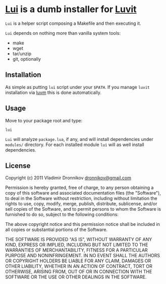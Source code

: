 [Lui](https://github.com/luvit/lui) is a dumb installer for [Luvit](https://github.com/luvit/luvit)
===

`Lui` is a helper script composing a Makefile and then executing it.

`Lui` depends on nothing more than vanilla system tools:

 - make
 - wget
 - tar/unzip
 - git, optionally

Installation
-----

As simple as putting `lui` script under your `$PATH`. If you manage `luvit` installation via [luvm](https://github.com/luvit/luvm) this is done automatically.

Usage
-----

Move to your package root and type:

    lui

`Lui` will analyze `package.lua`, if any, and will install dependencies under `modules/` directory. For each installed module `lui` will as well install dependencies.

License
-------

Copyright (c) 2011 Vladimir Dronnikov <dronnikov@gmail.com>

Permission is hereby granted, free of charge, to any person obtaining a copy of
this software and associated documentation files (the "Software"), to deal in
the Software without restriction, including without limitation the rights to
use, copy, modify, merge, publish, distribute, sublicense, and/or sell copies of
the Software, and to permit persons to whom the Software is furnished to do so,
subject to the following conditions:

The above copyright notice and this permission notice shall be included in all
copies or substantial portions of the Software.

THE SOFTWARE IS PROVIDED "AS IS", WITHOUT WARRANTY OF ANY KIND, EXPRESS OR
IMPLIED, INCLUDING BUT NOT LIMITED TO THE WARRANTIES OF MERCHANTABILITY, FITNESS
FOR A PARTICULAR PURPOSE AND NONINFRINGEMENT. IN NO EVENT SHALL THE AUTHORS OR
COPYRIGHT HOLDERS BE LIABLE FOR ANY CLAIM, DAMAGES OR OTHER LIABILITY, WHETHER
IN AN ACTION OF CONTRACT, TORT OR OTHERWISE, ARISING FROM, OUT OF OR IN
CONNECTION WITH THE SOFTWARE OR THE USE OR OTHER DEALINGS IN THE SOFTWARE.
